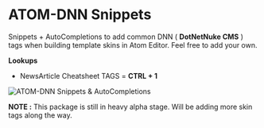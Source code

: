 # ATOM-DNN Snippets

Snippets + AutoCompletions to add common DNN ( **DotNetNuke CMS** ) tags when building template skins in Atom Editor. Feel free to add your own.

**Lookups**
- NewsArticle Cheatsheet TAGS = **CTRL + 1**

![ATOM-DNN Snippets & AutoCompletions](https://raw.githubusercontent.com/robert-m/atom-dnn-snippets/master/atom-dnn-logo.png)


**NOTE :** This package is still in heavy alpha stage. Will be adding more skin tags along the way.

